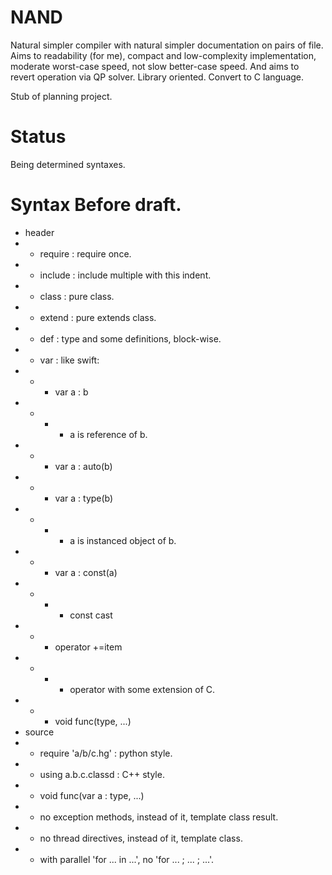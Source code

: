 # NAND
Natural simpler compiler with natural simpler documentation on pairs of file.
Aims to readability (for me), compact and low-complexity implementation, moderate worst-case speed, not slow better-case speed.
And aims to revert operation via QP solver. Library oriented. Convert to C language.

Stub of planning project.

# Status
Being determined syntaxes.

# Syntax Before draft.
* header
* * require : require once.
* * include : include multiple with this indent.
* * class   : pure class.
* * extend  : pure extends class.
* * def     : type and some definitions, block-wise.
* * var     : like swift:
* * * var a : b
* * * * a is reference of b.
* * * var a : auto(b)
* * * var a : type(b)
* * * * a is instanced object of b.
* * * var a : const(a)
* * * * const cast
* * * operator +=item
* * * * operator with some extension of C.
* * * void func(type, ...)
* source
* * require 'a/b/c.hg' : python style.
* * using a.b.c.classd : C++ style.
* * void func(var a : type, ...)
* * no exception methods, instead of it, template class result.
* * no thread directives, instead of it, template class.
* * with parallel 'for ... in ...', no 'for ... ; ... ; ...'.
